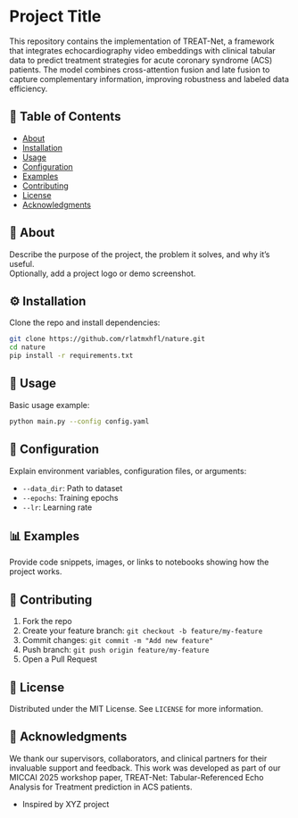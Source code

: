 # Project Title

This repository contains the implementation of TREAT-Net, a framework that integrates echocardiography video embeddings with clinical tabular data to predict treatment strategies for acute coronary syndrome (ACS) patients. The model combines cross-attention fusion and late fusion to capture complementary information, improving robustness and labeled data efficiency.

## 📖 Table of Contents
- [About](#about)
- [Installation](#installation)
- [Usage](#usage)
- [Configuration](#configuration)
- [Examples](#examples)
- [Contributing](#contributing)
- [License](#license)
- [Acknowledgments](#acknowledgments)

## 📌 About
Describe the purpose of the project, the problem it solves, and why it’s useful.  
Optionally, add a project logo or demo screenshot.


## ⚙️ Installation
Clone the repo and install dependencies:

```bash
git clone https://github.com/rlatmxhfl/nature.git
cd nature
pip install -r requirements.txt
```

## 🚀 Usage
Basic usage example:

```bash
python main.py --config config.yaml
```

## 🔧 Configuration
Explain environment variables, configuration files, or arguments:

- `--data_dir`: Path to dataset  
- `--epochs`: Training epochs  
- `--lr`: Learning rate  

## 📊 Examples
Provide code snippets, images, or links to notebooks showing how the project works.

## 🤝 Contributing
1. Fork the repo  
2. Create your feature branch: `git checkout -b feature/my-feature`  
3. Commit changes: `git commit -m "Add new feature"`  
4. Push branch: `git push origin feature/my-feature`  
5. Open a Pull Request  

## 📜 License
Distributed under the MIT License. See `LICENSE` for more information.

## 🙏 Acknowledgments
We thank our supervisors, collaborators, and clinical partners for their invaluable support and feedback. This work was developed as part of our MICCAI 2025 workshop paper, TREAT-Net: Tabular-Referenced Echo Analysis for Treatment prediction in ACS patients.

- Inspired by XYZ project
